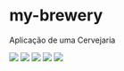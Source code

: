 # my-brewery
Aplicação de uma Cervejaria

![](https://img.shields.io/badge/dependency-DevTools-brightgreen)
![](https://img.shields.io/badge/dependency-Lombok-brightgreen)
![](https://img.shields.io/badge/dependency-Web-brightgreen)
![](https://img.shields.io/badge/dependency-Actuator-brightgreen)
![](https://img.shields.io/badge/dependency-JPA-brightgreen)
